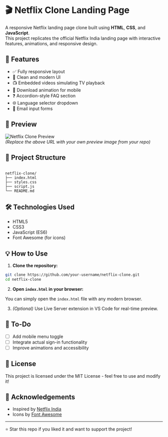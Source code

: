 # 🎬 Netflix Clone Landing Page

A responsive Netflix landing page clone built using **HTML**, **CSS**, and **JavaScript**.  
This project replicates the official Netflix India landing page with interactive features, animations, and responsive design.

## 🚀 Features

- ✅ Fully responsive layout
- 🎨 Clean and modern UI
- 📺 Embedded videos simulating TV playback
- 📲 Download animation for mobile
- ❓ Accordion-style FAQ section
- 🌐 Language selector dropdown
- 📩 Email input forms

## 📸 Preview

![Netflix Clone Preview](https://user-images.githubusercontent.com/your-screenshot-url.png)  
*(Replace the above URL with your own preview image from your repo)*

## 📁 Project Structure

```

netflix-clone/
├── index.html
├── styles.css
├── script.js
└── README.md

````

## 🛠️ Technologies Used

- HTML5
- CSS3
- JavaScript (ES6)
- Font Awesome (for icons)

## 💡 How to Use

1. **Clone the repository:**

```bash
git clone https://github.com/your-username/netflix-clone.git
cd netflix-clone
````

2. **Open `index.html` in your browser:**

You can simply open the `index.html` file with any modern browser.

3. *(Optional)* Use Live Server extension in VS Code for real-time preview.

## 📌 To-Do

* [ ] Add mobile menu toggle
* [ ] Integrate actual sign-in functionality
* [ ] Improve animations and accessibility

## 📜 License

This project is licensed under the MIT License - feel free to use and modify it!

## 🙌 Acknowledgements

* Inspired by [Netflix India](https://www.netflix.com/in/)
* Icons by [Font Awesome](https://fontawesome.com/)

---

⭐ Star this repo if you liked it and want to support the project!


